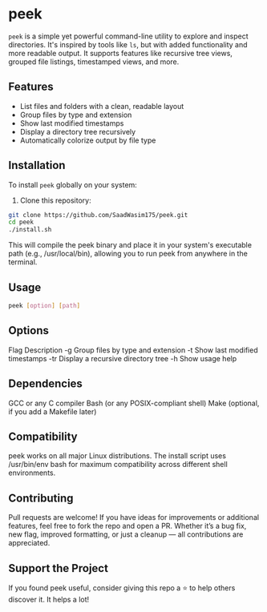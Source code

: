 # peek

`peek` is a simple yet powerful command-line utility to explore and inspect directories. It's inspired by tools like `ls`, but with added functionality and more readable output. It supports features like recursive tree views, grouped file listings, timestamped views, and more.

## Features

- List files and folders with a clean, readable layout
- Group files by type and extension
- Show last modified timestamps
- Display a directory tree recursively
- Automatically colorize output by file type

## Installation

To install `peek` globally on your system:

1. Clone this repository:

```bash
git clone https://github.com/SaadWasim175/peek.git
cd peek
./install.sh
```
This will compile the peek binary and place it in your system's executable path (e.g., /usr/local/bin), allowing you to run peek from anywhere in the terminal.

## Usage
```bash
peek [option] [path]
```

## Options
Flag	Description
-g	Group files by type and extension
-t	Show last modified timestamps
-tr	Display a recursive directory tree
-h	Show usage help

## Dependencies
GCC or any C compiler
Bash (or any POSIX-compliant shell)
Make (optional, if you add a Makefile later)

## Compatibility
peek works on all major Linux distributions. The install script uses /usr/bin/env bash for maximum compatibility across different shell environments.

## Contributing
Pull requests are welcome! If you have ideas for improvements or additional features, feel free to fork the repo and open a PR.
Whether it’s a bug fix, new flag, improved formatting, or just a cleanup — all contributions are appreciated.

## Support the Project
If you found peek useful, consider giving this repo a ⭐️ to help others discover it. It helps a lot!
